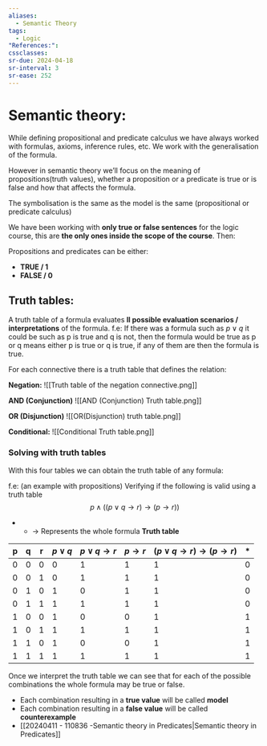 ```yaml
---
aliases:
  - Semantic Theory
tags:
  - Logic
"References:": 
cssclasses: 
sr-due: 2024-04-18
sr-interval: 3
sr-ease: 252
---
```

# Semantic theory: 
While defining propositional and predicate calculus we have always worked with formulas, axioms, inference rules, etc. We work with the generalisation of the formula. 

However in semantic theory we’ll focus on the meaning of propositions(truth values), whether a proposition or a predicate is true or is false and how that affects the formula. 

The symbolisation is the same as the model is the same (propositional or predicate calculus)

We have been working with **only true or false sentences** for the logic course, this are **the only ones inside the scope of the course**. Then: 

Propositions and predicates can be either: 
+ **TRUE / 1**
+ **FALSE / 0**
## Truth tables: 
A truth table of a formula evaluates **ll possible evaluation scenarios / interpretations**  of the formula.
f.e: 
	If there was a formula such as $p \lor q$ it could be such as p is true and q is not, then the formula would be true as p or q means either p is true or q is true, if any of them are then the formula is true. 

For each connective there is a truth table that defines the relation: 

**Negation:**
![[Truth table of the negation connective.png]]

**AND (Conjunction)**
![[AND (Conjunction) Truth table.png]]

**OR (Disjunction)**
![[OR(Disjunction) truth table.png]]

**Conditional:**
![[Conditional Truth table.png]]

### Solving with truth tables
With this four tables we can obtain the truth table of any formula:


f.e: (an example with propositions)
Verifying if the following is valid using a truth table
$$
   p \land ((p\lor q\rightarrow r)\rightarrow(p\rightarrow r))
$$
+ * → Represents the whole formula
**Truth table**

| p   | q   | r   | $p\lor q$ | $p\lor q \rightarrow r$ | $p\rightarrow r$ | $(p\lor q\rightarrow r)\rightarrow(p\rightarrow r)$ | *   |
| --- | --- | --- | --------- | ----------------------- | ---------------- | --------------------------------------------------- | --- |
| 0   | 0   | 0   | 0         | 1                       | 1                | 1                                                   | 0   |
| 0   | 0   | 1   | 0         | 1                       | 1                | 1                                                   | 0   |
| 0   | 1   | 0   | 1         | 0                       | 1                | 1                                                   | 0   |
| 0   | 1   | 1   | 1         | 1                       | 1                | 1                                                   | 0   |
| 1   | 0   | 0   | 1         | 0                       | 0                | 1                                                   | 1   |
| 1   | 0   | 1   | 1         | 1                       | 1                | 1                                                   | 1   |
| 1   | 1   | 0   | 1         | 0                       | 0                | 1                                                   | 1   |
| 1   | 1   | 1   | 1         | 1                       | 1                | 1                                                   | 1   |


Once we interpret the truth table we can see that for each of the possible combinations the whole formula may be true or false. 

+ Each combination resulting in a **true value** will be called **model**
+ Each combination resulting in a **false value** will be called **counterexample**
+ [[20240411 - 110836 -Semantic theory in Predicates|Semantic theory in Predicates]] 
